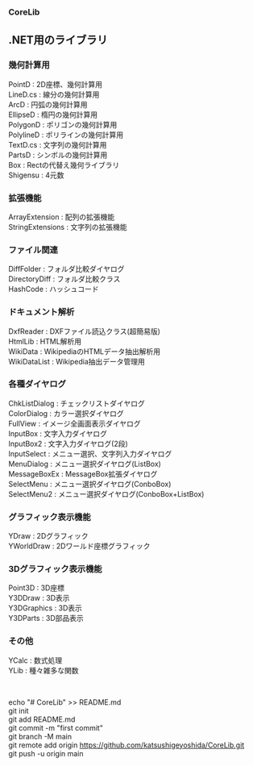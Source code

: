 ﻿### CoreLib  
## .NET用のライブラリ  

### 幾何計算用  
PointD    : 2D座標、幾何計算用  
LineD.cs  : 線分の幾何計算用  
ArcD      : 円弧の幾何計算用  
EllipseD  : 楕円の幾何計算用  
PolygonD  : ポリゴンの幾何計算用  
PolylineD : ポリラインの幾何計算用  
TextD.cs  : 文字列の幾何計算用  
PartsD    : シンボルの幾何計算用  
Box       : Rectの代替え幾何ライブラリ  
Shigensu  : 4元数  

### 拡張機能  
ArrayExtension : 配列の拡張機能  
StringExtensions : 文字列の拡張機能  

### ファイル関連
DiffFolder    : フォルダ比較ダイヤログ  
DirectoryDiff : フォルダ比較クラス  
HashCode      : ハッシュコード  

### ドキュメント解析  
DxfReader    : DXFファイル読込クラス(超簡易版)  
HtmlLib      : HTML解析用  
WikiData     : WikipediaのHTMLデータ抽出解析用  
WikiDataList : Wikipedia抽出データ管理用  

### 各種ダイヤログ  
ChkListDialog : チェックリストダイヤログ  
ColorDialog   : カラー選択ダイヤログ  
FullView      : イメージ全画面表示ダイヤログ  
InputBox      : 文字入力ダイヤログ   
InputBox2     : 文字入力ダイヤログ(2段)  
InputSelect   : メニュー選択、文字列入力ダイヤログ  
MenuDialog    : メニュー選択ダイヤログ(ListBox)  
MessageBoxEx  : MessageBox拡張ダイヤログ  
SelectMenu    : メニュー選択ダイヤログ(ConboBox)  
SelectMenu2   : メニュー選択ダイヤログ(ConboBox+ListBox)  

### グラフィック表示機能  
YDraw      : 2Dグラフィック  
YWorldDraw : 2Dワールド座標グラフィック   

### 3Dグラフィック表示機能  
Point3D     : 3D座標  
Y3DDraw     : 3D表示  
Y3DGraphics : 3D表示  
Y3DParts    : 3D部品表示  

### その他 
YCalc : 数式処理  
YLib  : 種々雑多な関数  

<BR>


echo "# CoreLib" >> README.md  
git init  
git add README.md  
git commit -m "first commit"  
git branch -M main  
git remote add origin https://github.com/katsushigeyoshida/CoreLib.git  
git push -u origin main  
